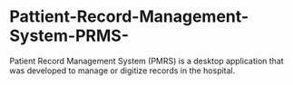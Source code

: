 # Pattient-Record-Management-System-PRMS-
Patient Record Management System (PMRS) is a desktop application that was developed to manage or digitize records in the hospital.
